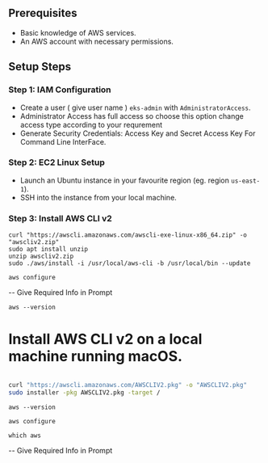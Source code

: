 ## Prerequisites

- Basic knowledge of AWS services.
- An AWS account with necessary permissions.

## Setup Steps

### Step 1: IAM Configuration

- Create a user ( give user name ) `eks-admin` with `AdministratorAccess`.
- Administrator Access has full access so choose this option change access type according to your requrement
- Generate Security Credentials: Access Key and Secret Access Key For Command Line InterFace.

### Step 2: EC2 Linux Setup

- Launch an Ubuntu instance in your favourite region (eg. region `us-east-1`).
- SSH into the instance from your local machine.

### Step 3: Install AWS CLI v2

```shell
curl "https://awscli.amazonaws.com/awscli-exe-linux-x86_64.zip" -o "awscliv2.zip"
sudo apt install unzip
unzip awscliv2.zip
sudo ./aws/install -i /usr/local/aws-cli -b /usr/local/bin --update
```

```
aws configure

```

-- Give Required Info in Prompt

```
aws --version
```

# Install AWS CLI v2 on a local machine running macOS.

```bash

curl "https://awscli.amazonaws.com/AWSCLIV2.pkg" -o "AWSCLIV2.pkg"
sudo installer -pkg AWSCLIV2.pkg -target /

```

```
aws --version
```

```
aws configure

```

```
which aws

```

-- Give Required Info in Prompt
